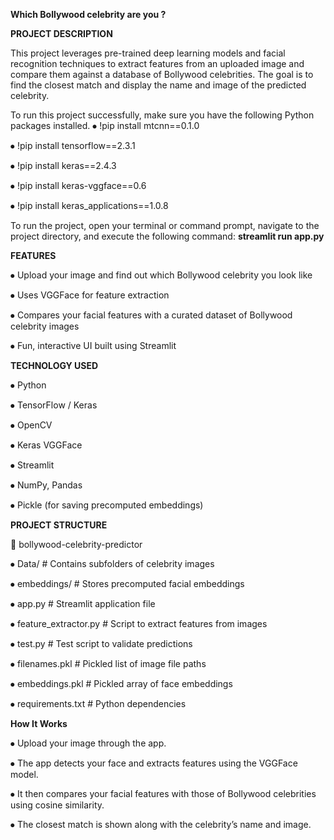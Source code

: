 **Which Bollywood celebrity are you ?**

**PROJECT DESCRIPTION** 

This project leverages pre-trained deep learning models and facial recognition techniques to extract features from an uploaded image and compare them against a database of Bollywood celebrities. The goal is to find the closest match and display the name and image of the predicted celebrity.

To run this project successfully, make sure you have the following Python packages installed.
⦁	!pip install mtcnn==0.1.0 

⦁	!pip install tensorflow==2.3.1

⦁	!pip install keras==2.4.3

⦁	!pip install keras-vggface==0.6

⦁	!pip install keras_applications==1.0.8

To run the project, open your terminal or command prompt, navigate to the project directory, and execute the following command:
**streamlit run app.py**

**FEATURES**

⦁	Upload your image and find out which Bollywood celebrity you look like

⦁	Uses VGGFace for feature extraction

⦁	Compares your facial features with a curated dataset of Bollywood celebrity images

⦁	Fun, interactive UI built using Streamlit

**TECHNOLOGY USED**

⦁	Python

⦁	TensorFlow / Keras

⦁	OpenCV

⦁	Keras VGGFace

⦁	Streamlit

⦁	NumPy, Pandas

⦁	Pickle (for saving precomputed embeddings)


**PROJECT STRUCTURE**

📁 bollywood-celebrity-predictor

⦁	Data/                   # Contains subfolders of celebrity images

⦁	embeddings/             # Stores precomputed facial embeddings

⦁	app.py                  # Streamlit application file

⦁	feature_extractor.py    # Script to extract features from images

⦁	test.py                 # Test script to validate predictions

⦁	filenames.pkl           # Pickled list of image file paths

⦁	embeddings.pkl          # Pickled array of face embeddings

⦁	requirements.txt        # Python dependencies


**How It Works**

⦁	Upload your image through the app.

⦁	The app detects your face and extracts features using the VGGFace model.

⦁	It then compares your facial features with those of Bollywood celebrities using cosine similarity.

⦁	The closest match is shown along with the celebrity’s name and image.
